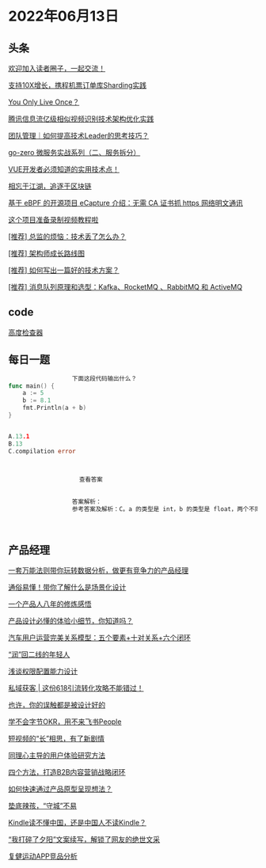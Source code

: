 # 2022年06月13日
## 头条

[欢迎加入读者圈子，一起交流！](https://toutiao.io/k/h3qlj72)

[支持10X增长，携程机票订单库Sharding实践](https://toutiao.io/k/cp43o8k)

[You Only Live Once？](https://toutiao.io/k/rr0kakz)

[腾讯信息流亿级相似视频识别技术架构优化实践](https://toutiao.io/k/0esxgh4)

[团队管理｜如何提高技术Leader的思考技巧？](https://toutiao.io/k/f3496vg)

[go-zero 微服务实战系列（二、服务拆分）](https://toutiao.io/k/gipty7q)

[VUE开发者必须知道的实用技术点！](https://toutiao.io/k/u28xok7)

[相忘于江湖，追逐于区块链](https://toutiao.io/k/j15dsas)

[基于 eBPF 的开源项目 eCapture 介绍：无需 CA 证书抓 https 网络明文通讯](https://toutiao.io/k/5mgyt8c)

[这个项目准备录制视频教程啦](https://toutiao.io/k/uhayjmd)

[[推荐] 总监的烦恼：技术丢了怎么办？](https://toutiao.io/k/rzytby1)

[[推荐] 架构师成长路线图](https://toutiao.io/k/27b6p2e)

[[推荐] 如何写出一篇好的技术方案？](https://toutiao.io/k/gl2cth8)

[[推荐] 消息队列原理和选型：Kafka、RocketMQ 、RabbitMQ 和 ActiveMQ](https://toutiao.io/k/nuwnwro)



## code

[高度检查器](https://leetcode.cn/problems/height-checker)



## 每日一题

```go
                  下面这段代码输出什么？
func main() {  
    a := 5
    b := 8.1
    fmt.Println(a + b)
}


A.13.1
B.13
C.compilation error


                  
                    查看答案
                  
                
                  答案解析：
                  参考答案及解析：C。a 的类型是 int，b 的类型是 float，两个不同类型的数值不能相加，编译报错。

                
```


## 产品经理

[一套万能法则带你玩转数据分析，做更有竞争力的产品经理](http://www.woshipm.com/open/5458458.html)

[通俗易懂！带你了解什么是场景化设计](http://www.woshipm.com/pd/5482371.html)

[一个产品人八年的修炼感悟](http://www.woshipm.com/pmd/5482404.html)

[产品设计必懂的体验小细节，你知道吗？](http://www.woshipm.com/pd/5482122.html)

[汽车用户运营完美关系模型：五个要素+十对关系+六个闭环](http://www.woshipm.com/operate/5481710.html)

[“润”回二线的年轻人](http://www.woshipm.com/it/5481615.html)

[浅谈权限配置能力设计](http://www.woshipm.com/pd/4311666.html)

[私域获客 | 这份618引流转化攻略不能错过！](http://www.woshipm.com/operate/5479656.html)

[也许，你的误触都是被设计好的](http://www.woshipm.com/pd/5480530.html)

[学不会字节OKR，用不来飞书People](http://www.woshipm.com/it/5481769.html)

[短视频的“长”相思，有了新剧情](http://www.woshipm.com/it/5481947.html)

[同理心主导的用户体验研究方法](http://www.woshipm.com/user-research/5481080.html)

[四个方法，打造B2B内容营销战略闭环](http://www.woshipm.com/operate/5481773.html)

[如何快速通过产品原型呈现想法？](http://www.woshipm.com/zhichang/5478467.html)

[垫底辣孩，“守城”不易](http://www.woshipm.com/it/5481943.html)

[Kindle读不懂中国，还是中国人不读Kindle？](http://www.woshipm.com/it/5480610.html)

[“我打碎了夕阳”文案续写，解锁了网友的绝世文采](http://www.woshipm.com/copy/5479444.html)

[复健运动APP竞品分析](http://www.woshipm.com/evaluating/5480276.html)


